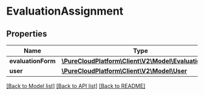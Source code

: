 # EvaluationAssignment

## Properties
Name | Type | Description | Notes
------------ | ------------- | ------------- | -------------
**evaluationForm** | [**\PureCloudPlatform\Client\V2\Model\EvaluationForm**](EvaluationForm.md) |  | [optional] 
**user** | [**\PureCloudPlatform\Client\V2\Model\User**](User.md) |  | [optional] 

[[Back to Model list]](../README.md#documentation-for-models) [[Back to API list]](../README.md#documentation-for-api-endpoints) [[Back to README]](../README.md)


